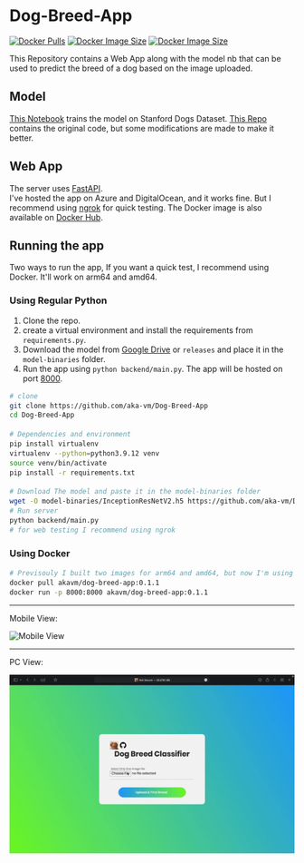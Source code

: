 # Dog-Breed-App
[![Docker Pulls](https://badgen.net/docker/pulls/akavm/dog-breed-app?icon=docker&label=pulls)](https://hub.docker.com/repository/docker/akavm/dog-breed-app/)
[![Docker Image Size](https://badgen.net/docker/size/akavm/dog-breed-app/0.1.1/arm64?icon=docker&label=linux/arm64)](https://hub.docker.com/layers/akavm/dog-breed-app/0.1.1/images/sha256-592b5d37cf1256d64d613007676cc1553ce001573f4a7b737bdb7d190fa5edec?context=explore)
[![Docker Image Size](https://badgen.net/docker/size/akavm/dog-breed-app/0.1.1/amd64?icon=docker&label=linux/amd64)](https://hub.docker.com/layers/akavm/dog-breed-app/0.1.1/images/sha256-c9e16a306518830e23b4565171b193abd62d4892f11a119478c6efa131f5ceb7?context=explore)


This Repository contains a Web App along with the model nb that can be used to predict the breed of a dog based on the image uploaded.

## Model
[This Notebook](models/InceptionResNetV2.ipynb) trains the model on Stanford Dogs Dataset.
[This Repo](https://github.com/aka-vm/Hello-CV/tree/master/Stanford%20Dogs) contains the original code, but some modifications are made to make it better.

## Web App
The server uses [FastAPI](https://fastapi.tiangolo.com/).<br>
I've hosted the app on Azure and DigitalOcean, and it works fine. But I recommend using [ngrok](https://ngrok.com/) for quick testing. The Docker image is also available on [Docker Hub](https://hub.docker.com/repository/docker/akavm/dog-breed-app).


## Running the app
Two ways to run the app, If you want a quick test, I recommend using Docker. It'll work on arm64 and amd64.
### Using Regular Python

1. Clone the repo.
2. create a virtual environment and install the requirements from `requirements.py`.
3. Download the model from [Google Drive](https://drive.google.com/file/d/1hH6c4YDjSQ9F2FV1p1QFuHnJ1ouKf_vQ/view?usp=share_link) or `releases` and place it in the `model-binaries` folder.
4. Run the app using `python backend/main.py`. The app will be hosted on port [8000](localhost:8000).

```bash
# clone
git clone https://github.com/aka-vm/Dog-Breed-App
cd Dog-Breed-App

# Dependencies and environment
pip install virtualenv
virtualenv --python=python3.9.12 venv
source venv/bin/activate
pip install -r requirements.txt

# Download The model and paste it in the model-binaries folder
wget -O model-binaries/InceptionResNetV2.h5 https://github.com/aka-vm/Dog-Breed-App/releases/download/Classification-Model/InceptionResNetV2.h5
# Run server
python backend/main.py
# for web testing I recommend using ngrok
```
### Using Docker
```bash
# Previsouly I built two images for arm64 and amd64, but now I'm using multi-arch build
docker pull akavm/dog-breed-app:0.1.1
docker run -p 8000:8000 akavm/dog-breed-app:0.1.1
```


----------


Mobile View:
<!-- Height 200px -->
<img src="GIFs/Mobile%20View.gif" alt="Mobile View" width="40%">

----------

PC View:

![](/GIFs/PC%20View.gif)
